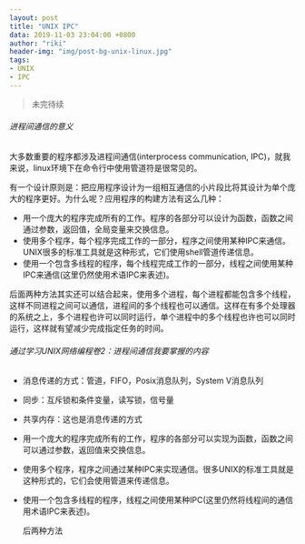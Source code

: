 ```yaml
---
layout: post
title: "UNIX IPC"
data: 2019-11-03 23:04:00 +0800
author: "riki"
header-img: "img/post-bg-unix-linux.jpg"
tags:
- UNIX
- IPC
---
```


> 未完待续

###### 进程间通信的意义

大多数重要的程序都涉及进程间通信(interprocess communication, IPC)，就我来说，linux环境下在命令行中使用管道符是很常见的。

有一个设计原则是：把应用程序设计为一组相互通信的小片段比将其设计为单个庞大的程序更好。为什么呢？应用程序的构建方法有这么几种：

- 用一个庞大的程序完成所有的工作。程序的各部分可以设计为函数，函数之间通过参数，返回值，全局变量来交换信息。
- 使用多个程序，每个程序完成工作的一部分，程序之间使用某种IPC来通信。UNIX很多的标准工具就是这种形式，它们使用shell管道传递信息。
- 使用一个包含多线程的程序，每个线程完成工作的一部分，线程之间使用某种IPC来通信(这里仍然使用术语IPC来表述)。

后面两种方法其实还可以结合起来，使用多个进程，每个进程都能包含多个线程，这样不同进程之间可以通信，进程间的多个线程也可以通信。这样在有多个处理器的系统之上，多个进程也许可以同时运行，单个进程中的多个线程也许也可以同时运行，这样就有望减少完成指定任务的时间。

###### 通过学习UNIX网络编程卷2：进程间通信我要掌握的内容

- 消息传递的方式：管道，FIFO，Posix消息队列，System V消息队列
- 同步：互斥锁和条件变量，读写锁，信号量
- 共享内存：这也是消息传递的方式

- 用一个庞大的程序完成所有的工作，程序的各部分可以实现为函数，函数之间可以通过参数，返回值来交换信息。

- 使用多个程序，程序之间通过某种IPC来实现通信。很多UNIX的标准工具就是这种形式的，它们会使用管道来传递信息。

- 使用一个包含多线程的程序，线程之间使用某种IPC(这里仍然将线程间的通信用术语IPC来表述)。

  后两种方法